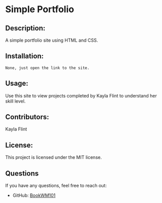 # Simple Portfolio

## Description:
A simple portfolio site using HTML and CSS.

## Installation:
```
None, just open the link to the site.
```

## Usage:
Use this site to view projects completed by Kayla Flint to understand her skill level.

## Contributors:
Kayla Flint

## License:
This project is licensed under the MIT license.

## Questions
If you have any questions, feel free to reach out:
- GitHub: [BookWM101](https://github.com/BookWM101)